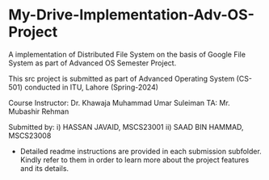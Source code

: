 # My-Drive-Implementation-Adv-OS-Project
A implementation of Distributed File System on the basis of Google File System as part of Advanced OS Semester Project.


This src project is submitted as part of Advanced Operating System (CS-501) conducted in ITU, Lahore (Spring-2024)

Course Instructor: Dr. Khawaja Muhammad Umar Suleiman
TA: Mr. Mubashir Rehman

Submitted by:
i)	HASSAN JAVAID, MSCS23001
ii)	SAAD BIN HAMMAD, MSCS23008

- Detailed readme instructions are provided in each submission subfolder. Kindly refer to them in order to learn more about the project features and its details.
